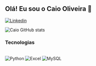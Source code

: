 

## Olá! Eu sou o Caio Oliveira  👋


[![Linkedin](https://img.shields.io/badge/LinkedIn-0077B5?style=for-the-badge&logo=linkedin&logoColor=white)](https://www.linkedin.com/in/caio-oliveira-693a09233/)

![ Caio GitHub stats ](https://github-readme-stats.vercel.app/api?username=Caio638&show_icons=true&theme=tokyonight)


  
### Tecnologias 

<div style="display: inline_block"><br/> 
<img align="center" alt="Python" src="https://img.shields.io/badge/Python-14354C?style=for-the-badge&logo=python&logoColor=white" />
<img align="center" alt="Excel" src="https://img.shields.io/badge/Microsoft_Excel-217346?style=for-the-badge&logo=microsoft-excel&logoColor=white" />
<img align="center" alt="MySQL" src="https://img.shields.io/badge/MySQL-005C84?style=for-the-badge&logo=mysql&logoColor=white" />
</div>

